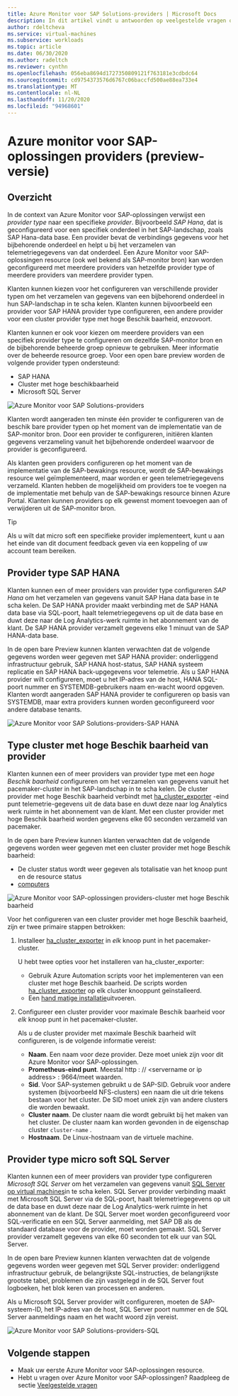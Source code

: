 ```yaml
---
title: Azure Monitor voor SAP Solutions-providers | Microsoft Docs
description: In dit artikel vindt u antwoorden op veelgestelde vragen over Azure monitor for SAP Solutions providers.
author: rdeltcheva
ms.service: virtual-machines
ms.subservice: workloads
ms.topic: article
ms.date: 06/30/2020
ms.author: radeltch
ms.reviewer: cynthn
ms.openlocfilehash: 056eba8694d1727350809121f763181e3cdbdc64
ms.sourcegitcommit: cd9754373576d6767c06baccfd500ae88ea733e4
ms.translationtype: MT
ms.contentlocale: nl-NL
ms.lasthandoff: 11/20/2020
ms.locfileid: "94968601"
---
```

# <a name="azure-monitor-for-sap-solutions-providers-preview"></a>Azure monitor voor SAP-oplossingen providers (preview-versie)

## <a name="overview"></a>Overzicht  

In de context van Azure Monitor voor SAP-oplossingen verwijst een *provider type* naar een specifieke *provider*. Bijvoorbeeld *SAP Hana*, dat is geconfigureerd voor een specifiek onderdeel in het SAP-landschap, zoals SAP Hana-data base. Een provider bevat de verbindings gegevens voor het bijbehorende onderdeel en helpt u bij het verzamelen van telemetriegegevens van dat onderdeel. Een Azure Monitor voor SAP-oplossingen resource (ook wel bekend als SAP-monitor bron) kan worden geconfigureerd met meerdere providers van hetzelfde provider type of meerdere providers van meerdere provider typen.
   
Klanten kunnen kiezen voor het configureren van verschillende provider typen om het verzamelen van gegevens van een bijbehorend onderdeel in hun SAP-landschap in te scha kelen. Klanten kunnen bijvoorbeeld een provider voor SAP HANA provider type configureren, een andere provider voor een cluster provider type met hoge Beschik baarheid, enzovoort.  

Klanten kunnen er ook voor kiezen om meerdere providers van een specifiek provider type te configureren om dezelfde SAP-monitor bron en de bijbehorende beheerde groep opnieuw te gebruiken. Meer informatie over de beheerde resource groep. Voor een open bare preview worden de volgende provider typen ondersteund:   
- SAP HANA
- Cluster met hoge beschikbaarheid
- Microsoft SQL Server

![Azure Monitor voor SAP Solutions-providers](./media/azure-monitor-sap/azure-monitor-providers.png)

Klanten wordt aangeraden ten minste één provider te configureren van de beschik bare provider typen op het moment van de implementatie van de SAP-monitor bron. Door een provider te configureren, initiëren klanten gegevens verzameling vanuit het bijbehorende onderdeel waarvoor de provider is geconfigureerd.   

Als klanten geen providers configureren op het moment van de implementatie van de SAP-bewakings resource, wordt de SAP-bewakings resource wel geïmplementeerd, maar worden er geen telemetriegegevens verzameld. Klanten hebben de mogelijkheid om providers toe te voegen na de implementatie met behulp van de SAP-bewakings resource binnen Azure Portal. Klanten kunnen providers op elk gewenst moment toevoegen aan of verwijderen uit de SAP-monitor bron.

> [!Tip]
> Als u wilt dat micro soft een specifieke provider implementeert, kunt u aan het einde van dit document feedback geven via een koppeling of uw account team bereiken.  

## <a name="provider-type-sap-hana"></a>Provider type SAP HANA

Klanten kunnen een of meer providers van provider type configureren *SAP Hana* om het verzamelen van gegevens vanuit SAP Hana data base in te scha kelen. De SAP HANA provider maakt verbinding met de SAP HANA data base via SQL-poort, haalt telemetriegegevens op uit de data base en duwt deze naar de Log Analytics-werk ruimte in het abonnement van de klant. De SAP HANA provider verzamelt gegevens elke 1 minuut van de SAP HANA-data base.  

In de open bare Preview kunnen klanten verwachten dat de volgende gegevens worden weer gegeven met SAP HANA provider: onderliggend infrastructuur gebruik, SAP HANA host-status, SAP HANA systeem replicatie en SAP HANA back-upgegevens voor telemetrie. Als u SAP HANA provider wilt configureren, moet u het IP-adres van de host, HANA SQL-poort nummer en SYSTEMDB-gebruikers naam en-wacht woord opgeven. Klanten wordt aangeraden SAP HANA provider te configureren op basis van SYSTEMDB, maar extra providers kunnen worden geconfigureerd voor andere database tenants.

![Azure Monitor voor SAP Solutions-providers-SAP HANA](./media/azure-monitor-sap/azure-monitor-providers-hana.png)

## <a name="provider-type-high-availability-cluster"></a>Type cluster met hoge Beschik baarheid van provider
Klanten kunnen een of meer providers van provider type met een *hoge Beschik baarheid* configureren om het verzamelen van gegevens vanuit het pacemaker-cluster in het SAP-landschap in te scha kelen. De cluster provider met hoge Beschik baarheid verbindt met [ha_cluster_exporter](https://github.com/ClusterLabs/ha_cluster_exporter) -eind punt telemetrie-gegevens uit de data base en duwt deze naar log Analytics werk ruimte in het abonnement van de klant. Met een cluster provider met hoge Beschik baarheid worden gegevens elke 60 seconden verzameld van pacemaker.  

In de open bare Preview kunnen klanten verwachten dat de volgende gegevens worden weer gegeven met een cluster provider met hoge Beschik baarheid:   
 - De cluster status wordt weer gegeven als totalisatie van het knoop punt en de resource status 
 - [computers](https://github.com/ClusterLabs/ha_cluster_exporter/blob/master/doc/metrics.md) 

![Azure Monitor voor SAP-oplossingen providers-cluster met hoge Beschik baarheid](./media/azure-monitor-sap/azure-monitor-providers-pacemaker-cluster.png)

Voor het configureren van een cluster provider met hoge Beschik baarheid, zijn er twee primaire stappen betrokken:

1. Installeer [ha_cluster_exporter](https://github.com/ClusterLabs/ha_cluster_exporter) in *elk* knoop punt in het pacemaker-cluster.

   U hebt twee opties voor het installeren van ha_cluster_exporter:
   
   - Gebruik Azure Automation scripts voor het implementeren van een cluster met hoge Beschik baarheid. De scripts worden [ha_cluster_exporter](https://github.com/ClusterLabs/ha_cluster_exporter) op elk cluster knooppunt geïnstalleerd.  
   - Een [hand matige installatie](https://github.com/ClusterLabs/ha_cluster_exporter#manual-clone--build)uitvoeren. 

2. Configureer een cluster provider voor maximale Beschik baarheid voor *elk* knoop punt in het pacemaker-cluster.

   Als u de cluster provider met maximale Beschik baarheid wilt configureren, is de volgende informatie vereist:
   
   - **Naam**. Een naam voor deze provider. Deze moet uniek zijn voor dit Azure Monitor voor SAP-oplossingen.
   - **Prometheus-eind punt**. Meestal http \: // \<servername or ip address\> : 9664/meet waarden.
   - **Sid**. Voor SAP-systemen gebruikt u de SAP-SID. Gebruik voor andere systemen (bijvoorbeeld NFS-clusters) een naam die uit drie tekens bestaan voor het cluster. De SID moet uniek zijn van andere clusters die worden bewaakt.   
   - **Cluster naam**. De cluster naam die wordt gebruikt bij het maken van het cluster. De cluster naam kan worden gevonden in de eigenschap cluster `cluster-name` .
   - **Hostnaam**. De Linux-hostnaam van de virtuele machine.  

## <a name="provider-type-microsoft-sql-server"></a>Provider type micro soft SQL Server

Klanten kunnen een of meer providers van provider type configureren *Microsoft SQL Server* om het verzamelen van gegevens vanuit [SQL Server op virtual machines](https://azure.microsoft.com/services/virtual-machines/sql-server/)in te scha kelen. SQL Server provider verbinding maakt met Microsoft SQL Server via de SQL-poort, haalt telemetriegegevens op uit de data base en duwt deze naar de Log Analytics-werk ruimte in het abonnement van de klant. De SQL Server moet worden geconfigureerd voor SQL-verificatie en een SQL Server aanmelding, met SAP DB als de standaard database voor de provider, moet worden gemaakt. SQL Server provider verzamelt gegevens van elke 60 seconden tot elk uur van SQL Server.  

In de open bare Preview kunnen klanten verwachten dat de volgende gegevens worden weer gegeven met SQL Server provider: onderliggend infrastructuur gebruik, de belangrijkste SQL-instructies, de belangrijkste grootste tabel, problemen die zijn vastgelegd in de SQL Server fout logboeken, het blok keren van processen en anderen.  

Als u Microsoft SQL Server provider wilt configureren, moeten de SAP-systeem-ID, het IP-adres van de host, SQL Server poort nummer en de SQL Server aanmeldings naam en het wacht woord zijn vereist.

![Azure Monitor voor SAP Solutions-providers-SQL](./media/azure-monitor-sap/azure-monitor-providers-sql.png)

## <a name="next-steps"></a>Volgende stappen

- Maak uw eerste Azure Monitor voor SAP-oplossingen resource.
- Hebt u vragen over Azure Monitor voor SAP-oplossingen? Raadpleeg de sectie [Veelgestelde vragen](./azure-monitor-faq.md)
